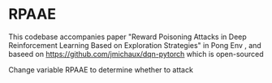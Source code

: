 # RPAAE
This codebase accompanies paper "Reward Poisoning Attacks in Deep Reinforcement Learning Based on Exploration Strategies" in Pong Env , and baseed on https://github.com/jmichaux/dqn-pytorch which is open-sourced


Change variable RPAAE to determine whether to attack
